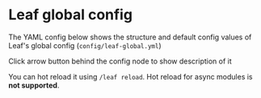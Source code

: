 <script setup>
import leafGlobalConfig_1_21_4 from './data/leaf-global-1-21-4';
import leafGlobalConfig_1_21_1 from './data/leaf-global-1-21-1';
import ConfigGroup from '../../../.vitepress/theme/components/config/ConfigGroup.vue'
const data = {
    '1.21.4': leafGlobalConfig_1_21_4,
    '1.21.1': leafGlobalConfig_1_21_1
}
</script>

# Leaf global config
The YAML config below shows the structure and default config values of Leaf's global config (`config/leaf-global.yml`)

Click arrow button behind the config node to show description of it

You can hot reload it using `/leaf reload`. Hot reload for async modules is **not supported**.

<ConfigGroup :data />
